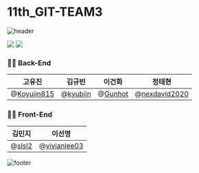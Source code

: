 # 11th_GIT-TEAM3

![header](https://capsule-render.vercel.app/api?type=wave&color=auto&height=350&section=header&text=디버깅%203조👍🏻&fontSize=80)

<!-- html5 -->
<img src="https://img.shields.io/badge/HTML5-E34F26?style=for-the-badge&logo=HTML5&logoColor=black"/>

<!-- css -->
<img src="https://img.shields.io/badge/CSS3-1572B6?style=for-the-badge&logo=CSS3&logoColor=black"/>

### 🧑‍💻 Back-End

|                     고유진                     | 김규빈                                   | 이건화                                 |                       정태현                       |
| :--------------------------------------------: | ---------------------------------------- | -------------------------------------- | :------------------------------------------------: |
| @[Koyujin815](https://github.com/[Koyujin815]) | @[kyubiin](https://github.com/[kyubiin]) | @[Gunhot](https://github.com/[Gunhot]) | @[nexdavid2020](https://github.com/[nexdavid2020]) |

### 🧑‍💻 Front-End

|                김민지                | 이선명                                           |
| :----------------------------------: | ------------------------------------------------ |
| @[slsl2](https://github.com/[slsl2]) | @[vivianlee03](https://github.com/[vivianlee03]) |

![footer](https://capsule-render.vercel.app/api?type=wave&color=auto&height=350&section=footer&text=시험%20화이팅⭐&fontSize=80)
